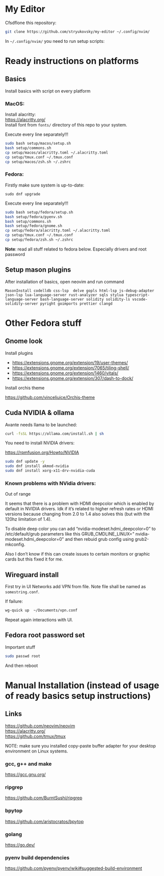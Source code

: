 # My Editor

Cfsdflone this repository:

```sh 
git clone https://github.com/stryukovsky/my-editor ~/.config/nvim/
```


In `~/.config/nvim/` you need to run setup scripts:  

# Ready instructions on platforms

## Basics
Install basics with script on every platform  

### MacOS:  
Install alacritty:  
https://alacritty.org/  
Install font from `fonts/` directory of this repo to your system.   

Execute every line separately!!!  

```sh
sudo bash setup/macos/setup.sh 
bash setup/commons.sh
cp setup/macos/alacritty.toml ~/.alacritty.toml
cp setup/tmux.conf ~/.tmux.conf
cp setup/macos/zsh.sh ~/.zshrc
```

### Fedora:  

Firstly make sure system is up-to-date:  

```
sudo dnf upgrade
```

Execute every line separately!!!  

```sh
sudo bash setup/fedora/setup.sh 
bash setup/fedora/pyenv.sh
bash setup/commons.sh
bash setup/fedora/gnome.sh
cp setup/fedora/alacritty.toml ~/.alacritty.toml
cp setup/tmux.conf ~/.tmux.conf
cp setup/fedora/zsh.sh ~/.zshrc
```

**Note**: read all stuff related to fedora below. Especially drivers and root password

## Setup mason plugins
After installation of basics, open neovim and run command
```
MasonInstall codelldb css-lsp  delve gopls html-lsp js-debug-adapter json-lsp lua-language-server rust-analyzer sqls stylua typescript-language-server bash-language-server solidity solidity-ls vscode-solidity-server pyright goimports prettier clangd
```

# Other Fedora stuff

## Gnome look

Install plugins

- https://extensions.gnome.org/extension/19/user-themes/
- https://extensions.gnome.org/extension/7065/tiling-shell/
- https://extensions.gnome.org/extension/1460/vitals/
- https://extensions.gnome.org/extension/307/dash-to-dock/

Install orchis theme

https://github.com/vinceliuice/Orchis-theme

## Cuda NVIDIA & ollama 
Avante needs llama to be launched: 

```sh
curl -fsSL https://ollama.com/install.sh | sh
```

You need to install NVIDIA drivers:  

https://rpmfusion.org/Howto/NVIDIA

```sh
sudo dnf update -y 
sudo dnf install akmod-nvidia 
sudo dnf install xorg-x11-drv-nvidia-cuda 
```


### Known problems with NVidia drivers:  

Out of range

It seems that there is a problem with HDMI deepcolor which is enabled by default in NVIDIA drivers. Idk if it’s related to higher refresh rates or HDMI versions because changing from 2.0 to 1.4 also solves this (but with the 120hz limitation of 1.4).

To disable deep color you can add “nvidia-modeset.hdmi_deepcolor=0” to /etc/default/grub parameters like this GRUB_CMDLINE_LINUX="<other-parameters> nvidia-modeset.hdmi_deepcolor=0" and then rebuid grub config using grub2-mkconfig.

Also I don’t know if this can create issues to certain monitors or graphic cards but this fixed it for me.

## Wireguard install
First try in UI Networks add VPN from file. Note file shall be named as `somestring.conf`.  

If failure:

```sh
wg-quick up  ~/Documents/vpn.conf
```

Repeat again interactions with UI.  

## Fedora root password set

Important stuff  

```sh
sudo passwd root
```

And then reboot  

# Manual Installation (instead of usage of ready basics setup instructions)

## Links 

https://github.com/neovim/neovim   
https://alacritty.org/  
https://github.com/tmux/tmux  

NOTE: make sure you installed copy-paste buffer adapter for your desktop environment on Linux systems.  

### gcc, g++ and make

https://gcc.gnu.org/

### ripgrep

https://github.com/BurntSushi/ripgrep

### bpytop

https://github.com/aristocratos/bpytop  

### golang 

https://go.dev/

### pyenv build dependencies

https://github.com/pyenv/pyenv/wiki#suggested-build-environment

